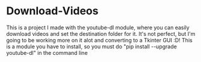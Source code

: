 # Download-Videos
This is a project I made with the youtube-dl module, where you can easily download videos and set the destination folder for it. It's not perfect, but I'm going to be working more on it alot and converting to a Tkinter GUI :D!
This is a module you have to install, so you must do "pip install --upgrade youtube-dl" in the command line
